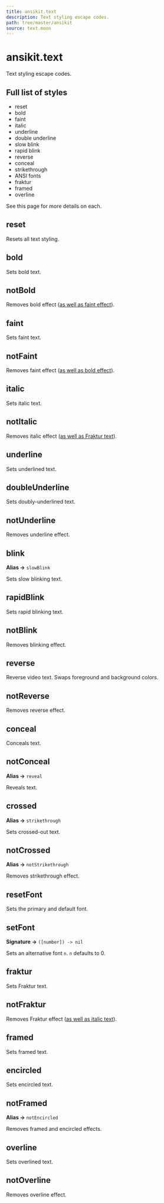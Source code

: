 ```yaml
---
title: ansikit.text
description: Text styling escape codes.
path: tree/master/ansikit
source: text.moon
---
```


# ansikit.text

Text styling escape codes.

## Full list of styles

- reset
- bold
- faint
- italic
- underline
- double underline
- slow blink
- rapid blink
- reverse
- conceal
- strikethrough
- ANSI fonts
- fraktur
- framed
- overline

See this page for more details on each.

## reset

Resets all text styling.

## bold

Sets bold text.

## notBold

Removes bold effect ([as well as faint effect](https://en.wikipedia.org/wiki/ANSI_escape_code#SGR_parameters)).

## faint

Sets faint text.

## notFaint

Removes faint effect ([as well as bold effect](https://en.wikipedia.org/wiki/ANSI_escape_code#SGR_parameters)).

## italic

Sets italic text.

## notItalic

Removes italic effect ([as well as Fraktur text](https://en.wikipedia.org/wiki/ANSI_escape_code#SGR_parameters)).

## underline

Sets underlined text.

## doubleUnderline

Sets doubly-underlined text.

## notUnderline

Removes underline effect.

## blink

**Alias →** `slowBlink`<br>

Sets slow blinking text.

## rapidBlink

Sets rapid blinking text.

## notBlink

Removes blinking effect.

## reverse

Reverse video text. Swaps foreground and background colors.

## notReverse

Removes reverse effect.

## conceal

Conceals text.

## notConceal

**Alias →** `reveal`<br>

Reveals text.

## crossed

**Alias →** `strikethrough`<br>

Sets crossed-out text.

## notCrossed

**Alias →** `notStrikethrough`<br>

Removes strikethrough effect.

## resetFont

Sets the primary and default font.

## setFont

**Signature →** `([number]) -> nil`

Sets an alternative font `n`. `n` defaults to 0.

## fraktur

Sets Fraktur text.

## notFraktur

Removes Fraktur effect ([as well as italic text](https://en.wikipedia.org/wiki/ANSI_escape_code#SGR_parameters)).

## framed

Sets framed text.

## encircled

Sets encircled text.

## notFramed

**Alias →** `notEncircled`

Removes framed and encircled effects.

## overline

Sets overlined text.

## notOverline

Removes overline effect.